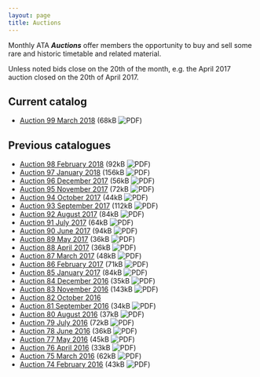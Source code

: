 ```yaml
---
layout: page
title: Auctions
---
```

Monthly ATA **_Auctions_** offer members the opportunity to buy and sell some rare and historic timetable and related material.

Unless noted bids close on the 20th of the month, e.g. the April 2017 auction closed on the 20th of April 2017.

## Current catalog
* [Auction 99 March 2018](http://cdn.timetable.org.au/auctioncatalog201803issue.pdf) (68kB ![PDF](https://efb778d9cbba3f4c5d31-2a2416132ea09b6c13760470ead1b56d.ssl.cf1.rackcdn.com/pdficon.svg))

## Previous catalogues
* [Auction 98 February 2018](http://cdn.timetable.org.au/auctioncatalog201802issue.pdf) (92kB ![PDF](https://efb778d9cbba3f4c5d31-2a2416132ea09b6c13760470ead1b56d.ssl.cf1.rackcdn.com/pdficon.svg))
* [Auction 97 January  2018](http://cdn.timetable.org.au/auctioncatalog201801issue.pdf) (156kB ![PDF](https://efb778d9cbba3f4c5d31-2a2416132ea09b6c13760470ead1b56d.ssl.cf1.rackcdn.com/pdficon.svg))
* [Auction 96 December  2017](http://cdn.timetable.org.au/auctioncatalog201712issue.pdf) (56kB ![PDF](https://efb778d9cbba3f4c5d31-2a2416132ea09b6c13760470ead1b56d.ssl.cf1.rackcdn.com/pdficon.svg))
* [Auction 95 November  2017](http://cdn.timetable.org.au/auctioncatalog201711issue.pdf) (72kB ![PDF](https://efb778d9cbba3f4c5d31-2a2416132ea09b6c13760470ead1b56d.ssl.cf1.rackcdn.com/pdficon.svg))
* [Auction 94 October   2017](http://cdn.timetable.org.au/auctioncatalog201710issue.pdf) (44kB ![PDF](https://efb778d9cbba3f4c5d31-2a2416132ea09b6c13760470ead1b56d.ssl.cf1.rackcdn.com/pdficon.svg))
* [Auction 93 September 2017](http://cdn.timetable.org.au/auctioncatalog201709issue.pdf) (112kB ![PDF](https://efb778d9cbba3f4c5d31-2a2416132ea09b6c13760470ead1b56d.ssl.cf1.rackcdn.com/pdficon.svg))
* [Auction 92 August   2017](http://cdn.timetable.org.au/auctioncatalog201708issue.pdf) (84kB ![PDF](https://efb778d9cbba3f4c5d31-2a2416132ea09b6c13760470ead1b56d.ssl.cf1.rackcdn.com/pdficon.svg))
* [Auction 91 July     2017](http://cdn.timetable.org.au/auctioncatalog201707issue.pdf) (64kB ![PDF](https://efb778d9cbba3f4c5d31-2a2416132ea09b6c13760470ead1b56d.ssl.cf1.rackcdn.com/pdficon.svg))
* [Auction 90 June     2017](http://cdn.timetable.org.au/auctioncatalog201706issue.pdf) (94kB ![PDF](https://efb778d9cbba3f4c5d31-2a2416132ea09b6c13760470ead1b56d.ssl.cf1.rackcdn.com/pdficon.svg))
* [Auction 89 May      2017](http://cdn.timetable.org.au/auctioncatalog201705issue.pdf) (36kB ![PDF](https://efb778d9cbba3f4c5d31-2a2416132ea09b6c13760470ead1b56d.ssl.cf1.rackcdn.com/pdficon.svg))
* [Auction 88 April    2017](http://cdn.timetable.org.au/auctioncatalog201704issue.pdf) (36kB ![PDF](https://efb778d9cbba3f4c5d31-2a2416132ea09b6c13760470ead1b56d.ssl.cf1.rackcdn.com/pdficon.svg))
* [Auction 87 March    2017](http://cdn.timetable.org.au/auctioncatalog201703issue.pdf) (48kB ![PDF](https://efb778d9cbba3f4c5d31-2a2416132ea09b6c13760470ead1b56d.ssl.cf1.rackcdn.com/pdficon.svg))
* [Auction 86 February 2017](http://cdn.timetable.org.au/auctioncatalog201702issue.pdf) (71kB ![PDF](https://efb778d9cbba3f4c5d31-2a2416132ea09b6c13760470ead1b56d.ssl.cf1.rackcdn.com/pdficon.svg))
* [Auction 85 January  2017](http://cdn.timetable.org.au/auctioncatalog201701issue.pdf) (84kB ![PDF](https://efb778d9cbba3f4c5d31-2a2416132ea09b6c13760470ead1b56d.ssl.cf1.rackcdn.com/pdficon.svg))
* [Auction 84 December 2016](http://cdn.timetable.org.au/auctioncatalog201612issue.pdf) (35kB ![PDF](https://efb778d9cbba3f4c5d31-2a2416132ea09b6c13760470ead1b56d.ssl.cf1.rackcdn.com/pdficon.svg))
* [Auction 83 November 2016](http://cdn.timetable.org.au/auctioncatalog201611issue.pdf) (143kB ![PDF](https://efb778d9cbba3f4c5d31-2a2416132ea09b6c13760470ead1b56d.ssl.cf1.rackcdn.com/pdficon.svg))
* [Auction 82 October 2016](auction201610.html)
* [Auction 81 September 2016](http://cdn.timetable.org.au/auctioncatalog201609issue.pdf) (34kB ![PDF](https://efb778d9cbba3f4c5d31-2a2416132ea09b6c13760470ead1b56d.ssl.cf1.rackcdn.com/pdficon.svg))
* [Auction 80 August    2016](http://cdn.timetable.org.au/auctioncatalog201608issue.pdf) (37kB ![PDF](https://efb778d9cbba3f4c5d31-2a2416132ea09b6c13760470ead1b56d.ssl.cf1.rackcdn.com/pdficon.svg))
* [Auction 79 July      2016](http://cdn.timetable.org.au/auctioncatalog201607issue.pdf) (72kB ![PDF](https://efb778d9cbba3f4c5d31-2a2416132ea09b6c13760470ead1b56d.ssl.cf1.rackcdn.com/pdficon.svg))
* [Auction 78 June      2016](http://cdn.timetable.org.au/auctioncatalog201606issue.pdf) (36kB ![PDF](https://efb778d9cbba3f4c5d31-2a2416132ea09b6c13760470ead1b56d.ssl.cf1.rackcdn.com/pdficon.svg))
* [Auction 77 May       2016](http://cdn.timetable.org.au/auctioncatalog201605issue.pdf) (45kB ![PDF](https://efb778d9cbba3f4c5d31-2a2416132ea09b6c13760470ead1b56d.ssl.cf1.rackcdn.com/pdficon.svg))
* [Auction 76 April     2016](http://cdn.timetable.org.au/auctioncatalog201604issue.pdf) (33kB ![PDF](https://efb778d9cbba3f4c5d31-2a2416132ea09b6c13760470ead1b56d.ssl.cf1.rackcdn.com/pdficon.svg))
* [Auction 75 March     2016](http://cdn.timetable.org.au/auctioncatalog201603issue.pdf) (62kB ![PDF](https://efb778d9cbba3f4c5d31-2a2416132ea09b6c13760470ead1b56d.ssl.cf1.rackcdn.com/pdficon.svg))
* [Auction 74 February  2016](http://cdn.timetable.org.au/auctioncatalog201602issue.pdf) (43kB ![PDF](https://efb778d9cbba3f4c5d31-2a2416132ea09b6c13760470ead1b56d.ssl.cf1.rackcdn.com/pdficon.svg))
